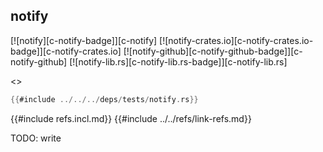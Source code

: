 ## notify

[![notify][c-notify-badge]][c-notify]
[![notify-crates.io][c-notify-crates.io-badge]][c-notify-crates.io]
[![notify-github][c-notify-github-badge]][c-notify-github]
[![notify-lib.rs][c-notify-lib.rs-badge]][c-notify-lib.rs]

<>

```rust
{{#include ../../../deps/tests/notify.rs}}
```

{{#include refs.incl.md}}
{{#include ../../refs/link-refs.md}}

<div class="hidden">
TODO: write
</div>
